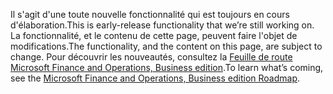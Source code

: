 <span data-ttu-id="33489-101">Il s'agit d'une toute nouvelle fonctionnalité qui est toujours en cours d'élaboration.</span><span class="sxs-lookup"><span data-stu-id="33489-101">This is early-release functionality that we’re still working on.</span></span> <span data-ttu-id="33489-102">La fonctionnalité, et le contenu de cette page, peuvent faire l'objet de modifications.</span><span class="sxs-lookup"><span data-stu-id="33489-102">The functionality, and the content on this page, are subject to change.</span></span> <span data-ttu-id="33489-103">Pour découvrir les nouveautés, consultez la [Feuille de route Microsoft Finance and Operations, Business edition](https://go.microsoft.com/fwlink/?linkid=842139).</span><span class="sxs-lookup"><span data-stu-id="33489-103">To learn what’s coming, see the [Microsoft Finance and Operations, Business edition Roadmap](https://go.microsoft.com/fwlink/?linkid=842139).</span></span>